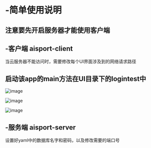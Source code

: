 # -简单使用说明
## 注意要先开启服务器才能使用客户端
## -客户端 aisport-client
当云服务器不能访问时，需要修改每个UI界面涉及到的网络请求路径
## 启动该app的main方法在UI目录下的logintest中
![image](https://user-images.githubusercontent.com/63891870/220165909-38657723-01dd-4f5b-a7cb-19bca434a8ca.png)

![image](https://user-images.githubusercontent.com/63891870/220165854-d9caa664-4788-4bd5-98e2-6250daae9554.png)

![image](https://user-images.githubusercontent.com/63891870/220165984-375c4d3c-21db-42e7-a92a-ced3135c73f6.png)

## -服务端 aisport-server
设置好yaml中的数据库名字和密码，以及修改需要的端口号



